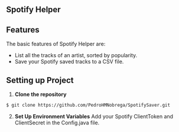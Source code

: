 Spotify Helper
--------------

Features
--------
The basic features of Spotify Helper are:

- List all the tracks of an artist, sorted by popularity.
- Save your Spotify saved tracks to a CSV file.

## Setting up Project
1.  **Clone the repository**
```bash
$ git clone https://github.com/PedroHMNobrega/SpotifySaver.git
```

2. **Set Up Environment Variables**
    Add your Spotify ClientToken and ClientSecret in the Config.java file.
